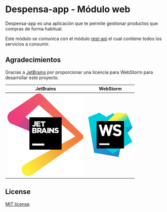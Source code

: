 # Despensa-app - Módulo web

Despensa-app es una aplicación que te permite gestionar productos que compras de forma habitual.

Este módulo se comunica con el módulo [rest-api](https://github.com/despensa-app/rest-api) el cual contiene todos los servicios a consumir.

## Agradecimientos

Gracias a [JetBrains](https://www.jetbrains.com/?from=SoftN%20CMS) por proporcionar una licencia para WebStorm para desarrollar este proyecto.

| JetBrains  | WebStorm |
| ------------- | ------------- |
| ![jetbrains](https://github.com/despensa-app/web/blob/master/img/jetbrains.svg "jetbrains") | ![phpstorm](https://github.com/despensa-app/web/blob/master/img/webstorm.svg "phpstorm") |

## License

[MIT license](https://opensource.org/licenses/MIT).